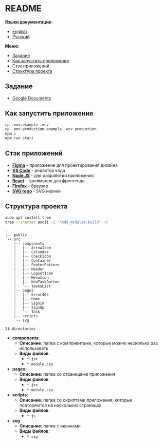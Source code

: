 # README

**Языки документации**:

- [English](README.md)
- [Русский](README-ru.md)

**Меню**:

- [Задание](#задание)
- [Как запустить приложение](#как-запустить-приложение)
- [Стэк приложений](#стэк-приложений)
- [Структура проекта](#структура-проекта)

## Задание

- [Google Documents](https://docs.google.com/document/d/1UQgKfPkB8C36dyDDmPU40rjSw3_fXEH8/edit)

## Как запустить приложение

```bash
cp .env.example .env
cp .env.production.example .env.production
npm i
npm run start
```

## Стэк приложений

- **[Figma](https://www.figma.com/file/anNALPsTGG4iZa6IHQVJc7/Untitled?node-id=0%3A1)** -
  приложение для проектирования дизайна
- **[VS Code](https://code.visualstudio.com/#alt-downloads)** - редактор кода
- **[Node JS](https://nodejs.org/en/)** - для разработки приложения
- **[React](https://reactjs.org/)** - фреймворк для фронтенда
- **[Firefox](https://www.mozilla.org/en-US/firefox/enterprise/)** - браузер
- **[SVG repo](https://www.svgrepo.com/)** - SVG иконки

## Структура проекта

```bash
sudo apt install tree
tree --charset ascii -I "node_modules|build" -d
```

```
.
|-- public
`-- src
    |-- components
    |   |-- ArrowIcon
    |   |-- Calendar
    |   |-- CheckIcon
    |   |-- Container
    |   |-- FooterPattern
    |   |-- Header
    |   |-- LogoutIcon
    |   |-- MenuIcon
    |   |-- NewTaskButton
    |   `-- TasksList
    |-- pages
    |   |-- Error404
    |   |-- Home
    |   |-- SignIn
    |   |-- SignUp
    |   `-- Task
    |-- scripts
    `-- svg

21 directories
```

- **components**:
  - **Описание**: папка с компонентами, которые можно несколько раз использовать
  - **Виды файлов**:
    - `*.jsx`
    - `*.module.css`
- **pages**:
  - **Описание**: папка со страницами приложения
  - **Виды файлов**:
    - `*.jsx`
    - `*.module.css`
- **scripts**:
  - **Описание**: папка со скриптами приложения, которые повторяются на
    нескольких страницах
  - **Виды файлов**:
    - `*.js`
- **svg**
  - **Описание**: папка с иконками
  - **Виды файлов**:
    - `*.svg`
